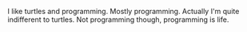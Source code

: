 I like turtles and programming. Mostly programming. Actually I'm quite indifferent to turtles. Not programming though, programming is life.
